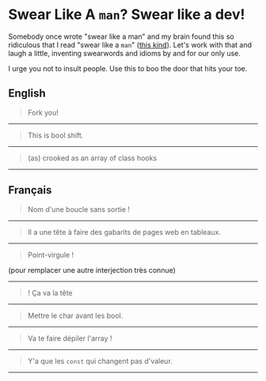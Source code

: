 # Swear Like A `man`? Swear like a dev!

Somebody once wrote "swear like a man" and my brain found this so ridiculous that I read "swear like a `man`" ([this kind](https://en.wikipedia.org/wiki/Man_page)). Let's work with that and laugh a little, inventing swearwords and idioms by and for our only use.

I urge you not to insult people. Use this to boo the door that hits your toe.

## English

> Fork you!

---

> This is bool shift.

---

> (as) crooked as an array of class hooks

---

## Français

> Nom d'une boucle sans sortie !

---

> Il a une tête à faire des gabarits de pages web en tableaux.

---

> Point-virgule ! 

(pour remplacer une autre interjection très connue)

---

> ! Ça va la tête

---

> Mettre le char avant les bool.

---

> Va te faire dépiler l'array !

---

> Y'a que les `const` qui changent pas d'valeur.

---

